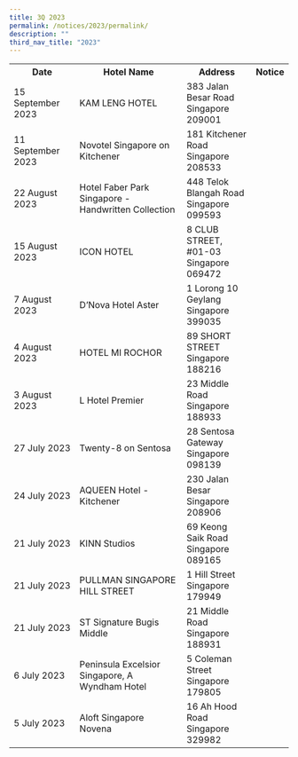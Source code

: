 ```yaml
---
title: 3Q 2023
permalink: /notices/2023/permalink/
description: ""
third_nav_title: "2023"
---
```

<table>
	<tbody><tr>
		<th>Date</th>
		<th>Hotel Name</th>
		<th>Address</th>
		<th>Notice</th>
	</tr>
	<tr>
		<td>15 September 2023</td>
		<td>KAM LENG HOTEL</td>
		<td>383 Jalan Besar Road<br>Singapore 209001</td>
		<td><a href="/files/KAM LENG HOTEL.pdf"></a></td>
	</tr>
						 <tr>
		<td>11 September 2023</td>
		<td>Novotel Singapore on Kitchener</td>
		<td>181 Kitchener Road<br>Singapore 208533</td>
		<td><a href="/files/Novotel Singapore on Kitchener.pdf"></a></td>
	</tr>
				 <tr>
		<td>22 August 2023</td>
		<td>Hotel Faber Park Singapore - Handwritten Collection</td>
		<td>448 Telok Blangah Road<br>Singapore 099593</td>
		<td><a href="/files/Hotel Faber Park Singapore - Handwritten Collection.pdf"></a></td>
	</tr>
		 <tr>
		<td>15 August 2023</td>
		<td>ICON HOTEL</td>
		<td>8 CLUB STREET, #01-03<br>Singapore 069472</td>
		<td><a href="/files/ICON HOTEL.pdf"></a></td>
	</tr>
		 <tr>
		<td>7 August 2023</td>
		<td>D’Nova Hotel Aster</td>
		<td>1 Lorong 10 Geylang<br>Singapore 399035</td>
		<td><a href="/files/d'nova hotel aster.pdf"></a></td>
	</tr>
	<tr>
 </tr><tr>
		<td>4 August 2023</td>
		<td>HOTEL MI ROCHOR</td>
		<td>89 SHORT STREET<br>Singapore 188216</td>
		<td><a href="/files/HOTEL MI ROCHOR.pdf"></a></td>
	</tr>
	<tr>
		<td>3 August 2023</td>
		<td>L Hotel Premier</td>
		<td>23 Middle Road<br>Singapore 188933</td>
		<td><a href="/files/L Hotel Premier.pdf"></a></td>
	</tr>
						<tr>
		<td>27 July 2023</td>
		<td>Twenty-8 on Sentosa</td>
		<td>28 Sentosa Gateway<br>Singapore 098139</td>
		<td><a href="/files/Twenty-8 on Sentosa.pdf"></a></td>
	</tr>
				<tr>
		<td>24 July 2023</td>
		<td>AQUEEN Hotel - Kitchener</td>
		<td>230 Jalan Besar <br>Singapore 208906</td>
		<td><a href="/files/AQUEEN Hotel - Kitchener pdf.pdf"></a></td>
	</tr>
<tr>
		</tr><tr>
		<td>21 July 2023</td>
		<td>KINN Studios</td>
		<td>69 Keong Saik Road<br>Singapore 089165</td>
		<td><a href="/files/KINN Studios.pdf"></a></td>
	</tr>
<tr>
		<td>21 July 2023</td>
		<td>PULLMAN SINGAPORE HILL STREET</td>
		<td>1 Hill Street<br>Singapore 179949</td>
		<td><a href="/files/PULLMAN SINGAPORE HILL STREET.pdf"></a></td>
	</tr>
<tr>
</tr><tr>
		<td>21 July 2023</td>
		<td>ST Signature Bugis Middle</td>
		<td>21 Middle Road<br>Singapore 188931</td>
		<td><a href="/files/ST Signature Bugis Middle.pdf"></a></td>
	</tr>
<tr>
				</tr><tr>
		<td>6 July 2023</td>
		<td>Peninsula Excelsior Singapore, A Wyndham Hotel</td>
		<td>5 Coleman Street<br>Singapore 179805</td>
		<td><a href="/files/Peninsula Excelsior Singapore, A Wyndham Hotel.pdf"></a></td>
	</tr>
<tr>
		</tr><tr>
		<td>5 July 2023</td>
		<td>Aloft Singapore Novena</td>
		<td>16 Ah Hood Road<br>Singapore 329982</td>
		<td><a href="/files/Aloft Singapore Novena.pdf"></a></td>
	</tr>
<tr></tr></tbody></table>